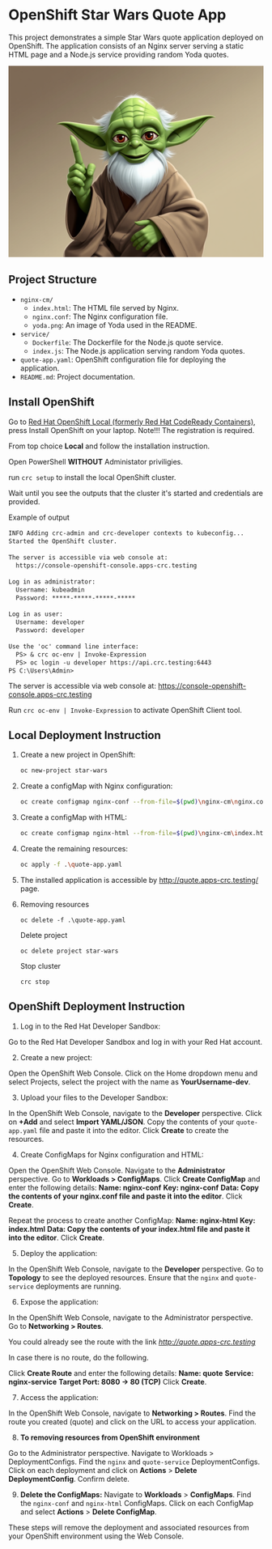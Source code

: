 # OpenShift Star Wars Quote App

This project demonstrates a simple Star Wars quote application deployed on OpenShift. The application consists of an Nginx server serving a static HTML page and a Node.js service providing random Yoda quotes.

<p align="center">
  <img src="./star wars/yoda.png" width="1150" title="yoda">
</p>

## Project Structure

- `nginx-cm/`
  - `index.html`: The HTML file served by Nginx.
  - `nginx.conf`: The Nginx configuration file.
  - `yoda.png`: An image of Yoda used in the README.
- `service/`
  - `Dockerfile`: The Dockerfile for the Node.js quote service.
  - `index.js`: The Node.js application serving random Yoda quotes.
- `quote-app.yaml`: OpenShift configuration file for deploying the application.
- `README.md`: Project documentation.

## Install OpenShift

Go to [Red Hat OpenShift Local (formerly Red Hat CodeReady Containers)](https://developers.redhat.com/products/openshift-local/overviewhttps:/), press Install OpenShift on your laptop.
Note!!! The registration is required.

From top choice **Local** and follow the installation instruction.

Open PowerShell **WITHOUT** Administator priviligies.

run `crc setup` to install the local OpenShift cluster.

Wait until you see the outputs that the cluster it's started and credentials are provided.

Example of output

```
INFO Adding crc-admin and crc-developer contexts to kubeconfig...
Started the OpenShift cluster.

The server is accessible via web console at:
  https://console-openshift-console.apps-crc.testing

Log in as administrator:
  Username: kubeadmin
  Password: *****-*****-*****-*****

Log in as user:
  Username: developer
  Password: developer

Use the 'oc' command line interface:
  PS> & crc oc-env | Invoke-Expression
  PS> oc login -u developer https://api.crc.testing:6443
PS C:\Users\Admin>
```

The server is accessible via web console at: https://console-openshift-console.apps-crc.testing

Run `crc oc-env | Invoke-Expression` to activate OpenShift Client tool.

## Local Deployment Instruction

1. Create a new project in OpenShift:

   ```sh
   oc new-project star-wars
   ```
2. Create a configMap with Nginx configuration:

   ```sh
   oc create configmap nginx-conf --from-file=$(pwd)\nginx-cm\nginx.conf
   ```
3. Create a configMap with HTML:

   ```sh
   oc create configmap nginx-html --from-file=$(pwd)\nginx-cm\index.html
   ```
4. Create the remaining resources:

   ```sh
   oc apply -f .\quote-app.yaml
   ```
5. The installed application is accessible by http://quote.apps-crc.testing/ page.
6. Removing resources

   ```
   oc delete -f .\quote-app.yaml
   ```

   Delete project

   ```
   oc delete project star-wars
   ```

   Stop cluster

   ```
   crc stop
   ```

## OpenShift Deployment Instruction

1. Log in to the Red Hat Developer Sandbox:

Go to the Red Hat Developer Sandbox and log in with your Red Hat account.

2. Create a new project:

Open the OpenShift Web Console.
Click on the Home dropdown menu and select Projects, select the project with the name as **YourUsername-dev**.

3. Upload your files to the Developer Sandbox:

In the OpenShift Web Console, navigate to the **Developer** perspective.
Click on **+Add** and select **Import YAML/JSON**.
Copy the contents of your `quote-app.yaml` file and paste it into the editor.
Click **Create** to create the resources.

4. Create ConfigMaps for Nginx configuration and HTML:

Open the OpenShift Web Console.
Navigate to the **Administrator** perspective.
Go to **Workloads > ConfigMaps**.
Click **Create ConfigMap** and enter the following details:
**Name: nginx-conf**
**Key: nginx-conf**
**Data: Copy the contents of your nginx.conf file and paste it into the editor**.
Click **Create**.

Repeat the process to create another ConfigMap:
**Name: nginx-html**
**Key: index.html**
**Data: Copy the contents of your index.html file and paste it into the editor**.
Click **Create**.

5. Deploy the application:

In the OpenShift Web Console, navigate to the **Developer** perspective.
Go to **Topology** to see the deployed resources.
Ensure that the `nginx` and `quote-service` deployments are running.

6. Expose the application:

In the OpenShift Web Console, navigate to the Administrator perspective.
Go to **Networking > Routes**.

You could already see the route with the link *http://quote.apps-crc.testing*

In case there is no route, do the following.

Click **Create Route** and enter the following details:
**Name: quote**
**Service: nginx-service**
**Target Port: 8080 -> 80 (TCP)**
Click **Create**.

7. Access the application:

In the OpenShift Web Console, navigate to **Networking > Routes**.
Find the route you created (quote) and click on the URL to access your application.

8. **To removing resources from OpenShift environment**

Go to the Administrator perspective.
Navigate to Workloads > DeploymentConfigs.
Find the `nginx` and `quote-service` DeploymentConfigs.
Click on each deployment and click on **Actions** > **Delete DeploymentConfig**. Confirm delete.

9. **Delete the ConfigMaps:**
   Navigate to **Workloads** > **ConfigMaps**.
   Find the `nginx-conf` and `nginx-html` ConfigMaps.
   Click on each ConfigMap and select **Actions** > **Delete ConfigMap**.

These steps will remove the deployment and associated resources from your OpenShift environment using the Web Console.
